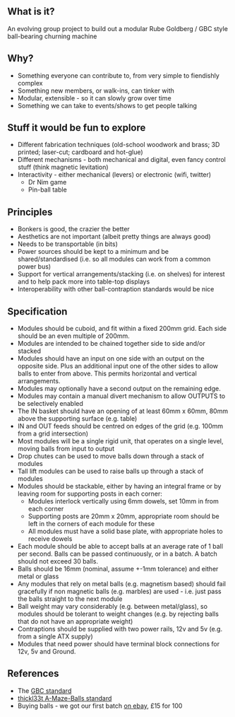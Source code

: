 ## What is it?
An evolving group project to build out a modular Rube Goldberg / GBC style ball-bearing churning machine

## Why?
* Something everyone can contribute to, from very simple to fiendishly complex
* Something new members, or walk-ins, can tinker with
* Modular, extensible - so it can slowly grow over time
* Something we can take to events/shows to get people talking

## Stuff it would be fun to explore
* Different fabrication techniques (old-school woodwork and brass; 3D printed; laser-cut; cardboard and hot-glue)
* Different mechanisms - both mechanical and digital, even fancy control stuff (think magnetic levitation)
* Interactivity - either mechanical (levers) or electronic (wifi, twitter)
  * Dr Nim game
  * Pin-ball table

## Principles
* Bonkers is good, the crazier the better
* Aesthetics are not important (albeit pretty things are always good)
* Needs to be transportable (in bits)
* Power sources should be kept to a minimum and be shared/standardised (i.e. so all modules can work from a common power bus)
* Support for vertical arrangements/stacking (i.e. on shelves) for interest and to help pack more into table-top displays
* Interoperability with other ball-contraption standards would be nice

## Specification

* Modules should be cuboid, and fit within a fixed 200mm grid.  Each side should be an even multiple of 200mm.
* Modules are intended to be chained together side to side and/or stacked
* Modules should have an input on one side with an output on the opposite side.  Plus an additional input one of the other sides to allow balls to enter from above. This permits horizontal and vertical arrangements.
* Modules may optionally have a second output on the remaining edge.
* Modules may contain a manual divert mechanism to allow OUTPUTS to be selectively enabled
* The IN basket should have an opening of at least 60mm x 60mm, 80mm above the supporting surface (e.g. table)
* IN and OUT feeds should be centred on edges of the grid (e.g. 100mm from a grid intersection)
* Most modules will be a single rigid unit, that operates on a single level, moving balls from input to output
* Drop chutes can be used to move balls down through a stack of modules
* Tall lift modules can be used to raise balls up through a stack of modules
* Modules should be stackable, either by having an integral frame or by leaving room for supporting posts in each corner:
  * Modules interlock vertically using 6mm dowels, set 10mm in from each corner
  * Supporting posts are 20mm x 20mm, appropriate room should be left in the corners of each module for these
  * All modules must have a solid base plate, with appropriate holes to receive dowels
* Each module should be able to accept balls at an average rate of 1 ball per second.  Balls can be passed continuously, or in a batch.  A batch should not exceed 30 balls.
* Balls should be 16mm (nominal, assume +-1mm tolerance) and either metal or glass 
* Any modules that rely on metal balls (e.g. magnetism based) should fail gracefully if non magnetic balls (e.g. marbles) are used - i.e. just pass the balls straight to the next module
* Ball weight may vary considerably (e.g. between metal/glass), so modules should be tolerant to weight changes (e.g. by rejecting balls that do not have an appropriate weight)
* Contraptions should be supplied with two power rails, 12v and 5v (e.g. from a single ATX supply)
* Modules that need power should have terminal block connections for 12v, 5v and Ground.

## References

* The [GBC standard](http://www.teamhassenplug.org/GBC/)
* [thickl33t A-Maze-Balls standard](http://thinkl33t.co.uk/a-maze-balls-a-collaborative-makerfaire-project/)
* Buying balls - we got our first batch [on ebay](http://www.ebay.co.uk/itm/Catapult-Slingshot-Ammo-Steel-Balls-Choose-Size-From-2mm-to-16mm-FREE-POST-/161126780433?var=460220302041), £15 for 100

